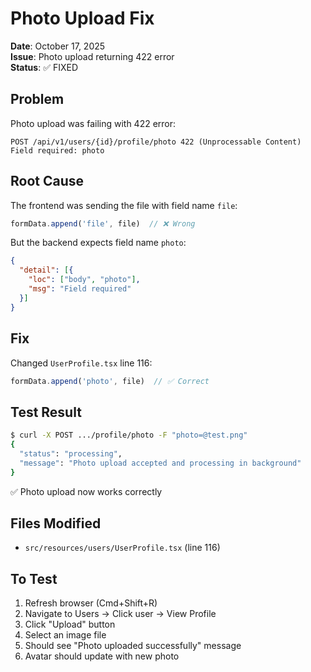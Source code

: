 # Photo Upload Fix

**Date**: October 17, 2025  
**Issue**: Photo upload returning 422 error  
**Status**: ✅ FIXED

## Problem

Photo upload was failing with 422 error:
```
POST /api/v1/users/{id}/profile/photo 422 (Unprocessable Content)
Field required: photo
```

## Root Cause

The frontend was sending the file with field name `file`:
```javascript
formData.append('file', file)  // ❌ Wrong
```

But the backend expects field name `photo`:
```json
{
  "detail": [{
    "loc": ["body", "photo"],
    "msg": "Field required"
  }]
}
```

## Fix

Changed `UserProfile.tsx` line 116:
```javascript
formData.append('photo', file)  // ✅ Correct
```

## Test Result

```bash
$ curl -X POST .../profile/photo -F "photo=@test.png"
{
  "status": "processing",
  "message": "Photo upload accepted and processing in background"
}
```

✅ Photo upload now works correctly

## Files Modified

- `src/resources/users/UserProfile.tsx` (line 116)

## To Test

1. Refresh browser (Cmd+Shift+R)
2. Navigate to Users → Click user → View Profile
3. Click "Upload" button
4. Select an image file
5. Should see "Photo uploaded successfully" message
6. Avatar should update with new photo
